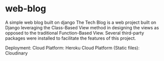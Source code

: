 # web-blog
A simple web blog built on django
The Tech Blog is a web project built on Django leveraging the Class-Based View method in designing the views as opposed to the traditional Function-Based View. Several third-party 
packages were installed to facilitate the features of this project.


Deployment:
Cloud Platform: Heroku
Cloud Platform (Static files): Cloudinary
